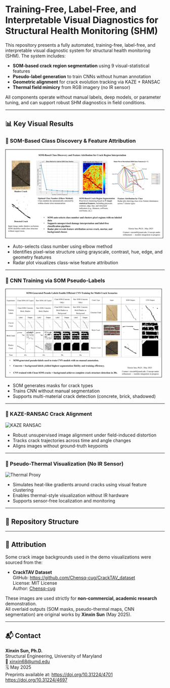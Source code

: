 # Training-Free, Label-Free, and Interpretable Visual Diagnostics for Structural Health Monitoring (SHM)

This repository presents a fully automated, training-free, label-free, and interpretable visual diagnostic system for structural health monitoring (SHM). The system includes:

- **SOM-based crack region segmentation** using 9 visual-statistical features
- **Pseudo-label generation** to train CNNs without human annotation
- **Geometric alignment** for crack evolution tracking via KAZE + RANSAC
- **Thermal field mimicry** from RGB imagery (no IR sensor)

All components operate without manual labels, deep models, or parameter tuning, and can support robust SHM diagnostics in field conditions.

---

## 📊 Key Visual Results

### 🔹 SOM-Based Class Discovery & Feature Attribution
![SOM Classification](./figures/Explainable_SOM_Clustering_For_CrackAnalysis_XSun.png)

- Auto-selects class number using elbow method
- Identifies pixel-wise structure using grayscale, contrast, hue, edge, and geometry features
- Radar plot visualizes class-wise feature attribution

---

### 🔹 CNN Training via SOM Pseudo-Labels
![CNN Pseudo Labels](./figures/Figure_CNN_SOM_PseudoLabel_Strategies_XSun_May2025.png)

- SOM generates masks for crack types
- Trains CNN without manual segmentation
- Supports multi-material crack detection (concrete, brick, shadowed)

---

### 🔹 KAZE-RANSAC Crack Alignment
![KAZE RANSAC](./figures/PerspectiveCorrection_CrackEvolution_KAZE_RANSAC_XSun.png.png)

- Robust unsupervised image alignment under field-induced distortion
- Tracks crack trajectories across time and angle changes
- Aligns images without ground-truth keypoints

---

### 🔹 Pseudo-Thermal Visualization (No IR Sensor)
![Thermal Proxy](./figures/SOM_Thermal_Mimicry_XSun_May2025.png.png)

- Simulates heat-like gradients around cracks using visual feature clustering
- Enables thermal-style visualization without IR hardware
- Supports sensor-free localization and monitoring

---

## 📁 Repository Structure


---

## 📄 Attribution

Some crack image backgrounds used in the demo visualizations were sourced from the:

- **CrackTAV Dataset**  
  GitHub: https://github.com/Chensq-cug/CrackTAV_dataset  
  License: MIT License  
  Author: [Chensq-cug](https://github.com/Chensq-cug)

These images are used strictly for **non-commercial, academic research** demonstration.  
All overlaid outputs (SOM masks, pseudo-thermal maps, CNN segmentation) are original works by **Xinxin Sun** (May 2025).

---

## 📬 Contact

**Xinxin Sun, Ph.D.**  
Structural Engineering, University of Maryland  
📧 xinxin68@umd.edu  
🗓️ May 2025  
Preprints available at: https://doi.org/10.31224/4701
                        https://doi.org/10.31224/4697
